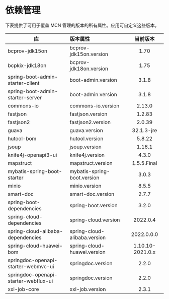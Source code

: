 # 依赖管理

下表提供了可用于覆盖 MCN 管理的版本的所有属性。应用可自定义这些版本。

| 库                                    | 版本属性                         |       当前版本       |
|--------------------------------------|:-----------------------------|:----------------:|
| bcprov-jdk15on                       | bcprov-jdk15on.version       |       1.70       |
| bcpkix-jdk18on                       | bcprov-jdk18on.version       |       1.75       |
| spring-boot-admin-starter-client     | boot-admin.version           |      3.1.8       |
| spring-boot-admin-starter-server     | boot-admin.version           |      3.1.8       |
| commons-io                           | commons-io.version           |      2.13.0      |
| fastjson                             | fastjson.version             |      1.2.83      |
| fastjson2                            | fastjson2.version            |      2.0.39      |
| guava                                | guava.version                |    32.1.3-jre    |
| hutool-bom                           | hutool.version               |      5.8.22      |
| jsoup                                | jsoup.version                |      1.16.1      |
| knife4j-openapi3-ui                  | knife4j.version              |      4.3.0       |
| mapstruct                            | mapstruct.version            |   1.5.5.Final    |
| mybatis-spring-boot-starter          | mybatis-spring-boot.version  |      3.0.3       |
| minio                                | minio.version                |      8.5.5       |
| smart-doc                            | smart-doc.version            |      2.7.7       |
| spring-boot-dependencies             | spring-boot.version          |      3.2.0       |
| spring-cloud-dependencies            | spring-cloud.version         |     2022.0.4     |
| spring-cloud-alibaba-dependencies    | spring-cloud-alibaba.version |    2022.0.0.0    |
| spring-cloud-huawei-bom              | spring-cloud-huawei.version  | 1.10.10-2021.0.x |
| springdoc-openapi-starter-webmvc-ui  | springdoc.version            |      2.2.0       |
| springdoc-openapi-starter-webflux-ui | springdoc.version            |      2.2.0       |
| xxl-job-core                         | xxl-job.version              |      2.3.1       |